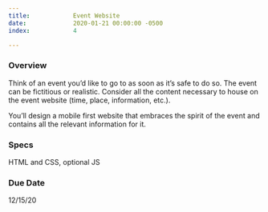 ```yaml
---
title:            Event Website
date:             2020-01-21 00:00:00 -0500
index:            4

---
```


### Overview
Think of an event you’d like to go to as soon as it’s safe to do so. The event can be fictitious or realistic. Consider all the content necessary to house on the event website (time, place, information, etc.).

You’ll design a mobile first website that embraces the spirit of the event and contains all the relevant information for it.

### Specs
HTML and CSS, optional JS

### Due Date
12/15/20
